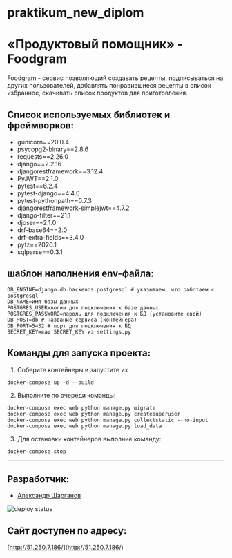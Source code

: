 # praktikum_new_diplom
# «Продуктовый помощник» - Foodgram
Foodgram  - cервис позволяющий создавать рецепты, подписываться на других пользователей, добавлять понравившиеся рецепты в список избранное, скачивать список продуктов для приготовления.

## Список используемых библиотек и фреймворков:
* gunicorn==20.0.4
* psycopg2-binary==2.8.6
* requests==2.26.0
* django==2.2.16
* djangorestframework==3.12.4
* PyJWT==2.1.0
* pytest==6.2.4
* pytest-django==4.4.0
* pytest-pythonpath==0.7.3
* djangorestframework-simplejwt==4.7.2
* django-filter==21.1
* djoser==2.1.0
* drf-base64==2.0
* drf-extra-fields==3.4.0
* pytz==2020.1
* sqlparse==0.3.1


## шаблон наполнения env-файла:
```
DB_ENGINE=django.db.backends.postgresql # указываем, что работаем с postgresql
DB_NAME=имя базы данных
POSTGRES_USER=логин для подключения к базе данных
POSTGRES_PASSWORD=пароль для подключения к БД (установите свой)
DB_HOST=db # название сервиса (контейнера)
DB_PORT=5432 # порт для подключения к БД
SECRET_KEY=ваш SECRET_KEY из settings.py
```

## Команды для запуска проекта:

1. Соберите контейнеры и запустите их
```
docker-compose up -d --build
```
2. Выполните по очереди команды:
```
docker-compose exec web python manage.py migrate
docker-compose exec web python manage.py createsuperuser
docker-compose exec web python manage.py collectstatic --no-input
docker-compose exec web python manage.py load_data
```

3. Для остановки контейнеров выполние команду:
```
docker-compose stop
```
---
## Разработчик:
- [Александр Шарганов](https://github.com/AlexandrSharganov)


![deploy status](https://github.com/AlexandrSharganov/foodgram-project-react/actions/workflows/foodgram_workflow.yml/badge.svg)

## Сайт доступен по адресу:
[http://51.250.7.186/](http://51.250.7.186/)